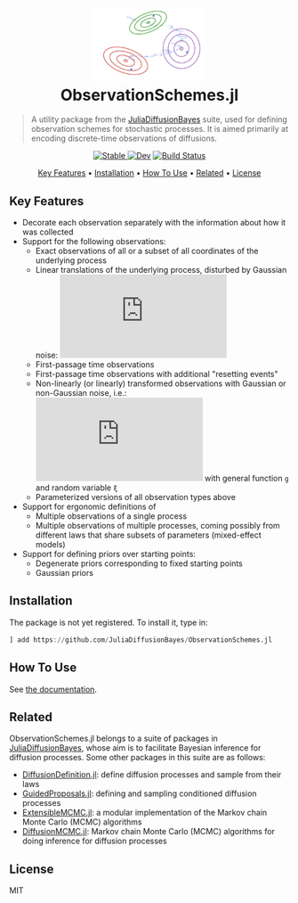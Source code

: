 <h1 align="center">
  <br>
  <a href="https://juliadiffusionbayes.github.io/ObservationSchemes.jl/dev/"><img src="https://raw.githubusercontent.com/JuliaDiffusionBayes/ObservationSchemes.jl/master/docs/src/assets/logo.png" alt="ObservationSchemes.jl" width="200"></a>
  <br>
  ObservationSchemes.jl
  <br>
</h1>

> A utility package from the [JuliaDiffusionBayes](https://github.com/JuliaDiffusionBayes) suite, used for defining observation schemes for stochastic processes. It is aimed primarily at encoding discrete-time observations of diffusions.

<p align="center">
  <a href="https://JuliaDiffusionBayes.github.io/ObservationSchemes.jl/stable">
    <img src="https://img.shields.io/badge/docs-stable-blue.svg"
         alt="Stable">
  </a>
  <a href="https://JuliaDiffusionBayes.github.io/ObservationSchemes.jl/dev"><img src="https://img.shields.io/badge/docs-dev-blue.svg" alt="Dev"></a>
  <a href="https://travis-ci.com/JuliaDiffusionBayes/ObservationSchemes.jl">
      <img src="https://travis-ci.com/JuliaDiffusionBayes/ObservationSchemes.jl.svg?branch=master" alt="Build Status">
  </a>
</p>

<p align="center">
  <a href="#key-features">Key Features</a> •
  <a href="#installation">Installation</a> •
  <a href="#how-to-use">How To Use</a> •
  <a href="#related">Related</a> •
  <a href="#license">License</a>
</p>

## Key Features

- Decorate each observation separately with the information about how it was collected
- Support for the following observations:
  - Exact observations of all or a subset of all coordinates of the underlying process
  - Linear translations of the underlying process, disturbed by Gaussian noise: ![equation](https://latex.codecogs.com/gif.latex?V_T%5Csim%20%5Cmathcal%7BN%7D%28LX_T%2C%20%5CSigma%29)
  - First-passage time observations
  - First-passage time observations with additional "resetting events"
  - Non-linearly (or linearly) transformed observations with Gaussian or non-Gaussian noise, i.e.: ![equation](https://latex.codecogs.com/gif.latex?V%5Csim%20g%28X%29&plus;%5Cxi) with general function `g` and random variable `ξ`
  - Parameterized versions of all observation types above
- Support for ergonomic definitions of
  - Multiple observations of a single process
  - Multiple observations of multiple processes, coming possibly from different laws that share subsets of parameters (mixed-effect models)
- Support for defining priors over starting points:
  - Degenerate priors corresponding to fixed starting points
  - Gaussian priors

## Installation

The package is not yet registered. To install it, type in:
```julia
] add https://github.com/JuliaDiffusionBayes/ObservationSchemes.jl
```

## How To Use

See [the documentation](https://juliadiffusionbayes.github.io/ObservationSchemes.jl/dev/).

## Related

ObservationSchemes.jl belongs to a suite of packages in [JuliaDiffusionBayes](https://github.com/JuliaDiffusionBayes), whose aim is to facilitate Bayesian inference for diffusion processes. Some other packages in this suite are as follows:
- [DiffusionDefinition.jl](https://github.com/JuliaDiffusionBayes/DiffusionDefinition.jl): define diffusion processes and sample from their laws
- [GuidedProposals.jl](https://github.com/JuliaDiffusionBayes/GuidedProposals.jl): defining and sampling conditioned diffusion processes
- [ExtensibleMCMC.jl](https://github.com/JuliaDiffusionBayes/ExtensibleMCMC.jl): a modular implementation of the Markov chain Monte Carlo (MCMC) algorithms
- [DiffusionMCMC.jl](https://github.com/JuliaDiffusionBayes/DiffusionMCMC.jl): Markov chain Monte Carlo (MCMC) algorithms for doing inference for diffusion processes

## License

MIT
